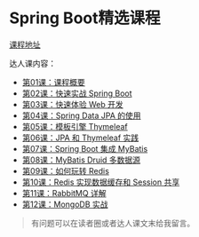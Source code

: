 # Spring Boot精选课程

[课程地址](http://gitbook.cn/gitchat/column/59f5daa149cd4330613605ba)


达人课内容：

- [第01课：课程概要](http://gitbook.cn/gitchat/column/59f5daa149cd4330613605ba/topic/59f5e21449cd433061360883)
- [第02课：快速实战 Spring Boot](http://gitbook.cn/gitchat/column/59f5daa149cd4330613605ba/topic/59f68c4f49cd43306136301c)
- [第03课：快速体验 Web 开发](http://gitbook.cn/gitchat/column/59f5daa149cd4330613605ba/topic/59f6922549cd4330613634a4)
- [第04课：Spring Data JPA 的使用](http://gitbook.cn/gitchat/column/59f5daa149cd4330613605ba/topic/59f6a809a5beea6a3fd8a7f2)
- [第05课：模板引擎 Thymeleaf](http://gitbook.cn/gitchat/column/59f5daa149cd4330613605ba/topic/59f6d537a5beea6a3fd8c216)
- [第06课：JPA 和 Thymeleaf 实践](http://gitbook.cn/gitchat/column/59f5daa149cd4330613605ba/topic/59f6f2dba5beea6a3fd8d5b0)
- [第07课：Spring Boot 集成 MyBatis](http://gitbook.cn/gitchat/column/59f5daa149cd4330613605ba/topic/59f97e7e68673133615f7427)
- [第08课：MyBatis Druid 多数据源](http://gitbook.cn/gitchat/column/59f5daa149cd4330613605ba/topic/59f97ed968673133615f745f)
- [第09课：如何玩转 Redis](http://gitbook.cn/gitchat/column/59f5daa149cd4330613605ba/topic/59f97f0d68673133615f7481)
- [第10课：Redis 实现数据缓存和 Session 共享](http://gitbook.cn/gitchat/column/59f5daa149cd4330613605ba/topic/59f97f3f68673133615f749b)  
- [第11课：RabbitMQ 详解](http://gitbook.cn/gitchat/column/59f5daa149cd4330613605ba/topic/59f97f9c68673133615f74de)  
- [第12课：MongoDB 实战](http://gitbook.cn/gitchat/column/59f5daa149cd4330613605ba/topic/59f97fd568673133615f750e)  




> 有问题可以在读者圈或者达人课文末给我留言。